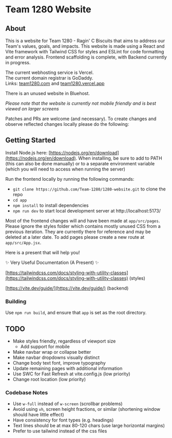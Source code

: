 # Team 1280 Website

## About

This is a website for Team 1280 - Ragin' C Biscuits that aims to address our Team's values, goals, and impacts. This website is made using a React and Vite framework with Tailwind CSS for styles and ESLint for code formatting and error analysis. Frontend scaffolding is complete, with Backend currently in progress. 

The current webhosting service is Vercel. \
The current domain registrar is GoDaddy. \
Links: [team1280.com](https://team1280.com) and [team1280.vercel.app](https://team1280.vercel.app/)

There is an unused website in Bluehost.

*Please note that the website is currently not mobile friendly and is best viewed on larger screens* 

Patches and PRs are welcome (and necessary). To create changes and observe reflected changes locally please do the following:

## Getting Started

Install Node.js here: [https://nodejs.org/en/download](https://nodejs.org/en/download). When installing, be sure to add to PATH (this can also be done manually) or to a separate environment variable (which you will need to access when running the server)

Run the frontend locally by running the following commands:

- `git clone https://github.com/Team-1280/1280-website.git` to clone the repo
- `cd app`
- `npm install` to install dependencies
- `npm run dev` to start local development server at http://localhost:5173/

Most of the frontend changes will and have been made at `app/src/pages`. Please ignore the styles folder which contains mostly unused CSS from a previous iteration. They are currently there for reference and may be deleted at a later date. To add pages please create a new route at `app/src/App.jsx`.

Here is a present that will help you!

✨ Very Useful Documentation (A Present) ✨

[https://tailwindcss.com/docs/styling-with-utility-classes](https://tailwindcss.com/docs/styling-with-utility-classes) (styles)

[https://vite.dev/guide/](https://vite.dev/guide/) (backend)


### Building
Use `npm run build`, and ensure that `app` is set as the root directory.


## TODO
- Make styles friendly, regardless of viewport size
    - Add support for mobile
- Make navbar wrap or collapse better
- Make navbar dropdowns visually distinct
- Change body text font, improve typography
- Update remaining pages with additional information
- Use SWC for Fast Refresh at vite.config.js (low priority)
- Change root location (low priority)


### Codebase Notes
- Use `w-full` instead of `w-screen` (scrollbar problems)
- Avoid using `vh`, screen height fractions, or similar (shortening window should have little effect)
- Have consistency for font types (e.g. headings)
- Text lines should be at max 80-120 chars (use large horizontal margins)
- Prefer to use tailwind instead of the css files
